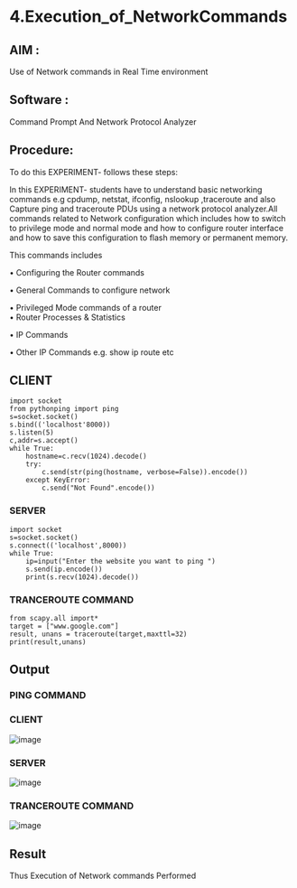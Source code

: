 # 4.Execution_of_NetworkCommands
## AIM :
Use of Network commands in Real Time environment

## Software :
Command Prompt And Network Protocol Analyzer

## Procedure: 
To do this EXPERIMENT- follows these steps:

In this EXPERIMENT- students have to understand basic networking commands e.g cpdump, netstat, ifconfig, nslookup ,traceroute and also Capture ping and traceroute PDUs using a network protocol analyzer.All commands related to Network configuration which includes how to switch to privilege mode and normal mode and how to configure router interface and how to save this configuration to flash memory or permanent memory.

This commands includes

• Configuring the Router commands

• General Commands to configure network

• Privileged Mode commands of a router 
<BR>
• Router Processes & Statistics

• IP Commands

• Other IP Commands e.g. show ip route etc

## CLIENT
```
import socket 
from pythonping import ping 
s=socket.socket() 
s.bind(('localhost'8000)) 
s.listen(5) 
c,addr=s.accept() 
while True: 
    hostname=c.recv(1024).decode() 
    try: 
        c.send(str(ping(hostname, verbose=False)).encode()) 
    except KeyError: 
        c.send("Not Found".encode())
```
### SERVER
```
import socket 
s=socket.socket() 
s.connect(('localhost',8000)) 
while True: 
    ip=input("Enter the website you want to ping ") 
    s.send(ip.encode()) 
    print(s.recv(1024).decode())
```
### TRANCEROUTE COMMAND
```
from scapy.all import* 
target = ["www.google.com"] 
result, unans = traceroute(target,maxttl=32) 
print(result,unans)
```
## Output
### PING COMMAND
### CLIENT
![image](https://github.com/23004205/4.Execution_of_NetworkCommends/assets/138971114/d4012c35-9f3a-48a4-8338-01a03a0bf810)
### SERVER
![image](https://github.com/23004205/4.Execution_of_NetworkCommends/assets/138971114/41a703f5-1cd5-42fe-a821-d1533f4820ef)
### TRANCEROUTE COMMAND
![image](https://github.com/23004205/4.Execution_of_NetworkCommends/assets/138971114/ed1e8d7d-22d4-400f-b102-fefe2c182e45)

## Result
Thus Execution of Network commands Performed 
